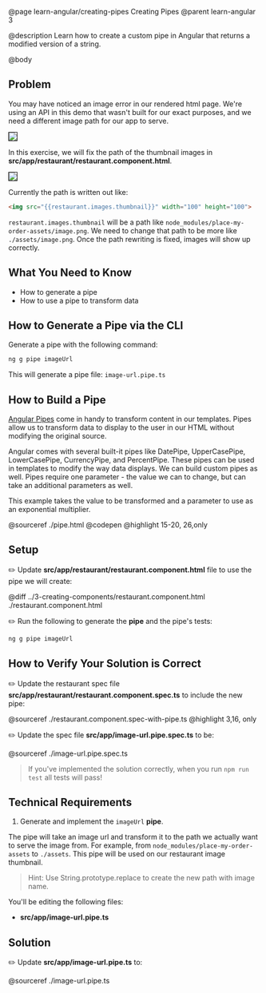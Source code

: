 @page learn-angular/creating-pipes Creating Pipes
@parent learn-angular 3

@description Learn how to create a custom pipe in Angular that returns a modified version of a string.

@body

## Problem

You may have noticed an image error in our rendered html page. We're using an API in this demo that wasn't built for our exact purposes, and we need a different image path for our app to serve.

<img src="../static/img/angular/3-creating-components/restaurant-component.png"
  style="border: solid 1px black; max-width: 320px;"/>

In this exercise, we will fix the path of the thumbnail images in __src/app/restaurant/restaurant.component.html__.

<img src="../static/img/angular/3b-creating-pipes/restaurant-thumbnails.png"
  style="border: solid 1px black; max-width: 320px;"/>

Currently the path is written out like:

```html
<img src="{{restaurant.images.thumbnail}}" width="100" height="100">
```

`restaurant.images.thumbnail` will be a path like `node_modules/place-my-order-assets/image.png`.  We need to change that path to be more like `./assets/image.png`. Once
the path rewriting is fixed, images will show up correctly.

## What You Need to Know

- How to generate a pipe
- How to use a pipe to transform data

## How to Generate a Pipe via the CLI

Generate a pipe with the following command:

```bash
ng g pipe imageUrl
```

This will generate a pipe file: `image-url.pipe.ts`

## How to Build a Pipe

<a href="https://angular.io/guide/pipes" target="\_blank">Angular Pipes</a> come in handy to transform content in our templates. Pipes allow us to transform data to display to the user in our HTML without modifying the original source.  

Angular comes with several built-it pipes like DatePipe, UpperCasePipe, LowerCasePipe, CurrencyPipe, and PercentPipe. These pipes can be used in templates to modify the way data displays. We can build custom pipes as well. Pipes require one parameter - the value we can to change, but can take an additional parameters as well.

This example takes the value to be transformed and a parameter to use as an exponential multiplier.

@sourceref ./pipe.html
@codepen
@highlight 15-20, 26,only

## Setup

✏️ Update __src/app/restaurant/restaurant.component.html__ file to use the pipe we will create:

@diff ../3-creating-components/restaurant.component.html ./restaurant.component.html


✏️ Run the following to generate the __pipe__ and the pipe's tests:

```bash
ng g pipe imageUrl
```

## How to Verify Your Solution is Correct

✏️ Update the restaurant spec file __src/app/restaurant/restaurant.component.spec.ts__ to include the new pipe:

@sourceref ./restaurant.component.spec-with-pipe.ts
@highlight 3,16, only

✏️ Update the spec file  __src/app/image-url.pipe.spec.ts__ to be:

@sourceref ./image-url.pipe.spec.ts

> If you've implemented the solution correctly, when you run `npm run test` all tests will pass!

## Technical Requirements

1. Generate and implement the `imageUrl` __pipe__.

  The pipe will take an image url and transform it to the path we actually want to serve the image from. For example, from `node_modules/place-my-order-assets` to `./assets`.  This pipe will be used on our restaurant image thumbnail.

  > Hint: Use String.prototype.replace to create the new path with image name.

You'll be editing the following files:
- __src/app/image-url.pipe.ts__ 

## Solution

✏️ Update __src/app/image-url.pipe.ts__ to:

@sourceref ./image-url.pipe.ts
